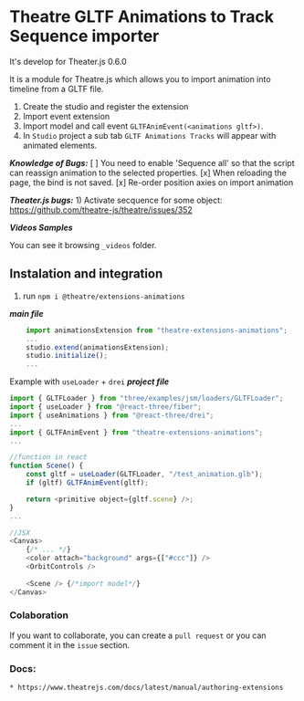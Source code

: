 # Theatre GLTF Animations to Track Sequence importer

It's develop for Theater.js 0.6.0

It is a module for Theatre.js which allows you to import animation into timeline from a GLTF file.

1) Create the studio and register the extension
2) Import event extension
3) Import model and call event `GLTFAnimEvent(<animations gltf>)`.
4) In `Studio` project a sub tab `GLTF Animations Tracks` will appear with animated elements.

***Knowledge of Bugs:***
    [ ] You need to enable 'Sequence all' so that the script can reassign animation to the selected properties.
    [x] When reloading the page, the bind is not saved.
    [x] Re-order position axies on import animation

***Theater.js bugs:***
    1) Activate secquence for some object: https://github.com/theatre-js/theatre/issues/352

***Videos Samples***

You can see it browsing `_videos` folder.

## Instalation and integration

1) run `npm i @theatre/extensions-animations`

***main file***
```javascript
    import animationsExtension from "theatre-extensions-animations";
    ...
    studio.extend(animationsExtension);
    studio.initialize();
    ...
```

Example with `useLoader` + `drei`
***project file***
```javascript 
import { GLTFLoader } from "three/examples/jsm/loaders/GLTFLoader";
import { useLoader } from "@react-three/fiber";
import { useAnimations } from "@react-three/drei";
...
import { GLTFAnimEvent } from "theatre-extensions-animations";
...

//function in react
function Scene() {
	const gltf = useLoader(GLTFLoader, "/test_animation.glb");
	if (gltf) GLTFAnimEvent(gltf);

	return <primitive object={gltf.scene} />;
}
...

//JSX
<Canvas>
    {/* ... */}
    <color attach="background" args={["#ccc"]} />
    <OrbitControls />
    
    <Scene /> {/*import model*/}
</Canvas>

```

### Colaboration

If you want to collaborate, you can create a `pull request` or you can comment it in the `issue` section.


### Docs:
    * https://www.theatrejs.com/docs/latest/manual/authoring-extensions